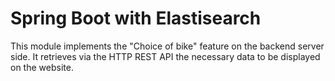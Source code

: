 # Spring Boot with Elastisearch

This module implements the "Choice of bike" feature on the backend server side.
It retrieves via the HTTP REST API the necessary data to be displayed on the website.
